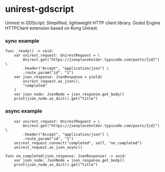 # unirest-gdscript
Unirest in GDScript: Simplified, lightweight HTTP client library. Godot Engine HTTPClient extension based on Kong Unirest.

### sync example
```gdscript
func _ready() -> void:
    var unirest_request: UnirestRequest = \
        Unirest.get("https://jsonplaceholder.typicode.com/posts/{id}") \
        .header("Accept", "application/json") \
        .route_param("id", "1")
	var json_response: JsonResponse = yield(
		unirest_request.as_json(),
		"completed"
	)
	var json_node: JsonNode = json_response.get_body()
	print(json_node.as_dict().get("title")
```

### async example
```gdscript
    var unirest_request: UnirestRequest = \
        Unirest.get("https://jsonplaceholder.typicode.com/posts/{id}") \
        .header("Accept", "application/json") \
        .route_param("id", "1")
	unirest_request.connect("completed", self, "on_completed")
	unirest_request.as_json_async()

func on_completed(json_response: JsonResponse) -> void:
    var json_node: JsonNode = json_response.get_body()
    print(json_node.as_dict().get("title")
```
